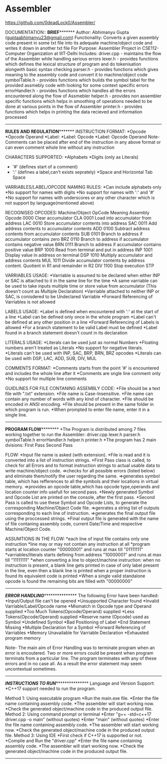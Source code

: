 # Assembler
https://github.com/0deadLock0/Assembler/

DOCUMENTATION::
**************************************************************BRIEF*********************************************************************
Author: Abhimanyu Gupta (guptaabhimanyu23@gmail.com)
Functionality:
	Converts a given assembly code present in some txt file into its adequate machine/object code and writes it down in another txt file
For Purpose: Assembler Project in CSE112-Computer Organization at IIIT-Delhi
Includes:
	driver.cpp - maintains the flow of the Assembler while handling serious errors
	lexer.h - provides functions which defines the lexical structure of program and do tokenisation alongwith basic syntax checking
	parser.h - provides functions which gives meaning to the assembly code and convert it to machine/object code
	symbolTable.h - provides functions which builds the symbol tabel for the provided assmebly code with looking for some context specific errors 
	errorHandler.h - provides functions which handles all the errors encountered along the flow of Assmebler 
	helper.h - provides non assembler specific functions which helps in smoothing of operations needed to be done at various points in the flow of Assembler
	printer.h - provides functions which helps in printing the data recieved and information processed 
****************************************************************************************************************************************

******************************************************RULES AND REGULATION*************************************************************
INSTRUCTION FORMAT:
*Opcode
*Opcode Operand
*Label:
*Label: Opcode
*Label: Opcode Operand
Note- Comments can be placed after end of the instruction in any above format or can even comment whole line without any instruction

CHARACTERS SUPPORTED:
*Alphabets
*Digits (only as Literals)
* '#' (defines start of a comment)
* ':' (defines a label,can't exists seprately)
*Space and Horizontal Tab Space

VARRIABLES/LABEL/OPCODE NAMING RULES:
*Can include alphabets only
*No support for names with digits
*No support for names with ':' and '#'
*No support for names with underscores or any other character which is not support by language(mentioned above)

RECOGNISED OPCODES:
Machine/Object OpCode				Meaning										Assembly Opcode
	0000				Clear accumulator										CLA
	0001				Load into accumulator from address								LAC
	0010				Store accumulator contents into address								SAC
	0011				Add address contents to accumulator contents							ADD
	0100				Subtract address contents from accumulator contents						SUB
	0101				Branch to address if accumulator contains zero							BRZ
	0110				Branch to address if accumulator contains negative value					BRN
	0111				Branch to address if accumulator contains positive value					BRP
	1000				Read from terminal and put in address								INP
	1001				Display value in address on terminal								DSP
	1010				Multiply accumulator and address contents							MUL
	1011				Divide accumulator contents by address content. Quotient in R1 and remainder in R2		DIV
	1100				Stop execution											STP

VARRIABLES USAGE:
*Varriable is assumed to be declared when either INP or SAC is attached to it in the same line for the time
*A same varriable can be used to take inputs multiple time or store value from accumulator (This doesn't count as Multiple Declaration)
*Varriable attached to neither INP or SAC, is conisdered to be Undeclared Varriable
*Forward Referencing of Varriables is not allowed

LABELS USAGE:
*Label is defined when encountered with ':' at the start of a line
*Label can be defined only once in the whole program
*Label can't be defined at any other position in a line
*Forward Referencing of Labels is allowed
*For a branch statement to be valid Label must be defined
*Label found in a branch statement doesn't count in its declaration 

LITERALS USAGE:
*Literals can be used just as normal Numbers
*Floating numbers aren't treated as Literals
*No support for negative literals.
*Literals can't be used with INP, SAC, BRP, BRN, BRZ opcodes
*Literals can be used with DSP, LAC, ADD, SUB, DIV, MUL  

COMMENTS FORMAT:
*Comments starts from the point '#' is encountered and includes the whole line after it
*Comments are sngle line comment only
*No support for multiple line comments

GUIDLINES FOR FILE CONTANING ASSEMBLY CODE:
*File should be a text file with ".txt" extension.
*File name is Case-Insensitive.
*File name can contain any number of  words with any kind of character.
*File should be encoded in ANSI encoding.
*File should be present in the same folder in which program is run.
*When prompted to enter file name, enter it in a single line.
****************************************************************************************************************************************

**********************************************************PROGRAM FLOW******************************************************************
*The Program is distributed among 7 files working together to run the Assembler:
	driver.cpp
	lexer.h
	parser.h
	symbolTable.h
	errorHandler.h
	helper.h
	printer.h
*The program has 2 main dvisions:
	First Pass
	Second Pass

FLOW:
*Input file name is asked (with extension).
*File is read and it is converted into a list of instruction strings.
*First Pass class is called, to check for all Errors and to format instruction strings to actual usable data to write machine/object code.
	=>checks for all possible errors (listed below) and eliminate them/notify the user regarding the same.
	=>generates symbol table, which has refferences to all the symbols and their locations in virtual memory.
	=>provides an opcode table,which has opcode type,operands and location counter info usefull for second pass. 
*Newly generated Symbol and Opcode List are printed on the console, after the first pass.
*Second Pass is called to use these Symbol and Opcode Lists, to generate the corresponding Machine/Object Code file.
	=>genrates a string list of outputs corresponding to each line of instruction.
	=>generates the final output file using the proccessed strings.
*Final output file is generated with the name of file contaning assembly code, current Date/Time and respective Machine/Object Code.

ASSUMTIONS IN THE FLOW:
*each line of input file contains only one instruction
*line may or may not contain any instruction at all
*program starts at location counter "00000001" and runs at max till "01111111"
*varriables/literals starts defining from address "10000001"  and runs at max till "11111111"
*when converting a line to object/machine instruction:
	when no instruction is present, a blank line gets printed
	in case of only label present in the line, even then a blank line is printed
	when a proper instruction is found its equivalent code is printed
*When a single valid standalone opcode is found the remaining bits are filled with "00000000"

****************************************************************************************************************************************

***************************************************ERROR HANDLING******************************************************************
The following Error have been handled:
	*Input/Output file can't be opened
	*Unsupported Character found
	*Invalid Varriable/Label/Opcode name
	*Mismatch in Opcode type and Operand supplied
	*Too Much Tokens(Opcode/Operand) supplied
	*Less Tokens(Opcode/Operand) supplied
	*Reserve name (Opcode) used as Symbol 
	*Undefined Symbol
	*Bad Positioning of Label
	*End Statement Missing
	*Multiple Declaration for a Symbol
	*Forward Referencing of Varriables
	*Memory Unavailable for Varriable Declaration
	*Exhausted program memory

Note- The main aim of Error Handling was to terminate program when an error is encoutered.
          Two or more errors could be present when program terminats from a particular line.
          The program terminates with any of these errors and in no case all.
          As a result the error statement may seem uncontextual sometimes.
****************************************************************************************************************************************

***************************************************INSTRUCTIONS TO RUN******************************************************************
Language and Version Support:
*C++17 support  needed to run the program.

Method 1: Using executable program
	*Run the main.exe file.
	*Enter the file name containing assembly code.
	*The assembler will start working now.
	*Check the generated object/machine code in the produced output file.
Method 2:	Using command prompt or terminal
	*Enter "g++ -std=c++17 driver.cpp -o main" (without quotes)
	*Enter "main" (without quotes)
	*Enter the file name containing assembly code.
	*The assembler will start working now.
	*Check the generated object/machine code in the produced output file.
Method 3:	Using IDE
	*First check if C++17 is supported or not.
	*Complie and Run the "driver.cpp"
	*Enter the file name containing assembly code.
	*The assembler will start working now.
	*Check the generated object/machine code in the produced output file.
****************************************************************************************************************************************

